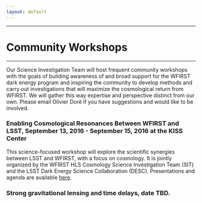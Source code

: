 ```yaml
---
layout: default
---
```


***

# Community Workshops

***

Our Science Investigation Team will host frequent community workshops with the goals of building awareness of and broad support for the WFIRST dark energy program and inspiring the community to develop methods and carry out investigations that will maximize the cosmological return from WFIRST. We will gather this way expertise and perspective distinct from our own. Please email Olivier Doré if you have suggestions and would like to be involved.


### Enabling Cosmological Resonances Between WFIRST and LSST, September 13, 2016 - September 15, 2016 at the KISS Center

This science-focused workshop will explore the scientific synergies between LSST and WFIRST, with a focus on cosmology. It is jointly organized by the WFIRST HLS Cosmology Science Investigation Team (SIT) and the LSST Dark Energy Science Collaboration (DESC). Presentations and agenda are available [here](https://conference.ipac.caltech.edu/wfirst_lsst/).

### Strong gravitational lensing and time delays, date TBD.
